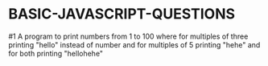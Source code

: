 # BASIC-JAVASCRIPT-QUESTIONS
#1
A program to print numbers from 1 to 100 where for multiples of three printing "hello"
instead of number and for multiples of 5 printing "hehe"
and for both printing "hellohehe"
